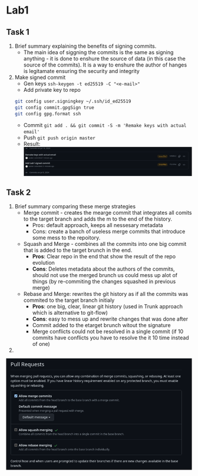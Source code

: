 # Lab1 

## Task 1

1. Brief summary explaining the benefits of signing commits.
    - The main idea of siggning the commits is the same as signing anything - it is done to enshure the source of data (in this case the source of the commits). It is a way to enshure the author of hanges is legitamate ensuring the security and integrity
2. Make signed commit
    - Gen keys `ssh-keygen -t ed25519 -C "<e-mail>"`
    - Add private key to repo
    ```bash
    git config user.signingkey ~/.ssh/id_ed25519
    git config commit.gpgSign true
    git config gpg.format ssh
    ```
    - Commit `git add . && git commit -S -m 'Remake keys with actual email'`
    - Push `git push origin master`
    - Result:
    ![alt text](1.png)

## Task 2

1. Brief summary comparing these merge strategies
    - Merge commit - creates the mearge commit that integrates all comits to the target branch and adds the m to the end of the history.
        - Pros: default approach, keeps all nessesary metadata 
        - Cons: create a banch of useless merge commits that introduce some mess to the repoitory.
    - Squash and Merge - combines all the commits into one big commit that is added to the target brunch in the end.
        - **Pros**: Clear repo in the end that show the result of the repo evolution
        - **Cons**: Deletes metadata about the authors of the commits, should not use the merged brunch us could mess up alot of things (by re-commiting the changes squashed in previous merge)
    - Rebase and Merge: rewrites the git history as if all the commits was commited to the target branch initialy
        - **Pros**: one big, clear, linear git history (used in Trunk approach which is alternative to git-flow)
        - **Cons**: easy to mess up and rewrite changes that was done after
        - Commit added to the etarget brunch witout the signature
        - Merge conflicts could not be resolved in a single commit (if 10 commits have conflicts you have to resolve the it 10 time instead of one)
2. 
![alt text](2.png)